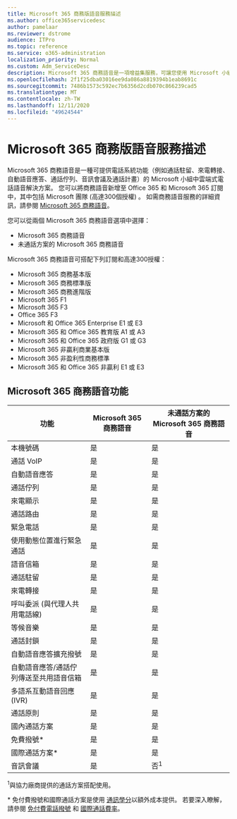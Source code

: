 ```yaml
---
title: Microsoft 365 商務版語音服務描述
ms.author: office365servicedesc
author: pamelaar
ms.reviewer: dstrome
audience: ITPro
ms.topic: reference
ms.service: o365-administration
localization_priority: Normal
ms.custom: Adm_ServiceDesc
description: Microsoft 365 商務語音是一項增益集服務，可讓您使用 Microsoft 小組進行電話通話。 這會結合電話系統、國內通話方案、SMS 和音訊會議。
ms.openlocfilehash: 2f1f25dba03016ee9da086a8819394b1eab8691c
ms.sourcegitcommit: 7486b1573c592ec7b6356d2cdb070c866239cad5
ms.translationtype: MT
ms.contentlocale: zh-TW
ms.lasthandoff: 12/11/2020
ms.locfileid: "49624544"
---
```

# <a name="microsoft-365-business-voice-service-description"></a>Microsoft 365 商務版語音服務描述

Microsoft 365 商務語音是一種可提供電話系統功能（例如通話駐留、來電轉接、自動語音應答、通話佇列、音訊會議及通話計畫）的 Microsoft 小組中雲端式電話語音解決方案。 您可以將商務語音新增至 Office 365 和 Microsoft 365 訂閱中，其中包括 Microsoft 團隊 (高達300個授權) 。 如需商務語音服務的詳細資訊，請參閱 [Microsoft 365 商務語音](https://docs.microsoft.com/MicrosoftTeams/business-voice/whats-business-voice)。

您可以從兩個 Microsoft 365 商務語音選項中選擇：

- Microsoft 365 商務語音
- 未通話方案的 Microsoft 365 商務語音

Microsoft 365 商務語音可搭配下列訂閱和高達300授權：

- Microsoft 365 商務基本版
- Microsoft 365 商務標準版
- Microsoft 365 商務進階版
- Microsoft 365 F1
- Microsoft 365 F3
- Office 365 F3
- Microsoft 和 Office 365 Enterprise E1 或 E3
- Microsoft 365 和 Office 365 教育版 A1 或 A3
- Microsoft 365 和 Office 365 政府版 G1 或 G3
- Microsoft 365 非贏利商業基本版
- Microsoft 365 非盈利性商務標準
- Microsoft 365 和 Office 365 非贏利 E1 或 E3

## <a name="microsoft-365-business-voice-features"></a>Microsoft 365 商務語音功能

| 功能 | Microsoft 365 商務語音 | 未通話方案的 Microsoft 365 商務語音 |
|--------------------------------------------------------|----------------------------------|-------------------------------------------------------|
| 本機號碼                                          | 是                              | 是                                                   |
| 通話 VoIP                                           | 是                              | 是                                                   |
| 自動語音應答                                        | 是                              | 是                                                   |
| 通話佇列                                             | 是                              | 是                                                   |
| 來電顯示                                              | 是                              | 是                                                   |
| 通話路由                                           | 是                              | 是                                                   |
| 緊急電話                                      | 是                              | 是                                                   |
| 使用動態位置進行緊急通話                | 是                              | 是                                                   |
| 語音信箱                                             | 是                              | 是                                                   |
| 通話駐留                                              | 是                              | 是                                                   |
| 來電轉接                                        | 是                              | 是                                                   |
| 呼叫委派 (與代理人共用電話線)    | 是                              | 是                                                   |
| 等候音樂                                          | 是                              | 是                                                   |
| 通話封鎖                                             | 是                              | 是                                                   |
| 自動語音應答擴充撥號                       | 是                              | 是                                                   |
| 自動語音應答/通話佇列傳送至共用語音信箱 | 是                              | 是                                                   |
| 多語系互動語音回應 (IVR)           | 是                              | 是                                                   |
| 通話原則                                         | 是                              | 是                                                   |
| 國內通話方案                                  | 是                              | 是                                                    |
| 免費撥號\*                                    | 是                              | 是                                                    |
| 國際通話方案\*                           | 是                              | 是                                                    |
| 音訊會議                                     | 是                              | 否<sup>1</sup>                                                   |

<sup>1</sup>與協力廠商提供的通話方案搭配使用。

\* 免付費撥號和國際通話方案是使用 [通訊學分](https://docs.microsoft.com/microsoftteams/what-are-communications-credits)以額外成本提供。 若要深入瞭解，請參閱 [免付費電話撥號](https://docs.microsoft.com/microsoftteams/toll-free-dialing-limitations-and-restrictions) 和 [國際通話費率](https://www.microsoft.com/microsoft-365/microsoft-teams/voice-calling?rtc=1#ow-download-rates)。
